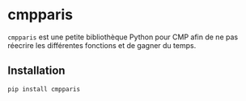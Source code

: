 # cmpparis

`cmpparis` est une petite bibliothèque Python pour CMP afin de ne pas réecrire les différentes fonctions et de gagner du temps.

## Installation

```bash
pip install cmpparis
```